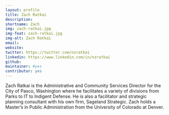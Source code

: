```yaml
---
layout: profile
title: Zach Ratkai
description: 
shortname: Zach
img: zach-ratkai.jpg
img-feat: zach-ratkai.jpg
img-alt: Zach Ratkai
email: 
website: 
twitter: https://twitter.com/nzratkai
linkedin: https://www.linkedin.com/in/nzratkai
github: 
maintainer: #yes
contributor: yes
---
```


Zach Ratkai is the Administrative and Community Services Director for the City of Pasco, Washington where he facilitates a variety of divisions from Parks to IT to Indigent Defense. He is also a facilitator and strategic planning consultant with his own firm, Sageland Strategic. Zach holds a Master’s in Public Administration from the University of Colorado at Denver.